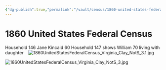 ```yaml
---
{"dg-publish":true,"permalink":"/vault/census/1860-united-states-federal-census/","tags":["William-Kincaid","Jane-Kincaid"]}
---
```


# 1860 United States Federal Census
Household 146
Jane Kincaid 60
Household 147 shows William 70 living with daughter
   ![1860UnitedStatesFederalCensus_Virginia_Clay_NotS_3.1.jpg](/img/user/assets/1860_United_States_Federal_Census.resources/1860UnitedStatesFederalCensus_Virginia_Clay_NotS_3.1.jpg)


![1860UnitedStatesFederalCensus_Virginia_Clay_NotS_3.jpg](/img/user/assets/1860_United_States_Federal_Census.resources/1860UnitedStatesFederalCensus_Virginia_Clay_NotS_3.jpg)
